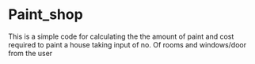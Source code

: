 # Paint_shop
This is a simple code for calculating the the amount of paint and cost required to paint a house taking input of no. Of rooms and windows/door from the user
